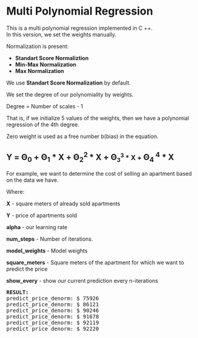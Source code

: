 <h1>Multi Polynomial Regression</h1>
<p>This is a multi polynomial regression implemented in C ++.<br />In this version, we set the weights manually.</p>
<p>Normalization is present:</p>
<ul>
<li><strong>Standart Score Normaliztion</strong></li>
<li><strong>Min-Max Normalization</strong></li>
<li><strong>Max Normalization</strong></li>
</ul>
<p>We use <strong>Standart Score Normalization</strong> by default.</p>
<p>We set the degree of our polynomiality by weights.</p>
<p>Degree = Number of scales - 1</p>
<p>That is, if we initialize 5 values of the weights, then we have a polynomial regression of the 4th degree.</p>
<p>Zero weight is used as a free number b(bias) in the equation.</p>
<h2>Y = &Theta;<sub>0</sub> + &Theta;<sub>1</sub> * X + &Theta;<sub>2</sub><sup>2 </sup>* X + &Theta;<span style="font-size: 17.5px;"><sub>3</sub><sup>3</sup> * X + </span>&Theta;<sub>4 </sub><sup>4</sup> * X</h2>
<p>For example, we want to determine the cost of selling an apartment based on the data we have.</p>
<p>Where:</p>
<p><strong>X</strong> - square meters of already sold apartments</p>
<p><strong>Y</strong> - price of apartments sold</p>
<p><strong>alpha</strong> - our learning rate</p>
<p><strong>num_steps</strong> - Number of iterations.</p>
<p><strong>model_weights</strong> - Model weights</p>
<p><strong>square_meters</strong> - Square meters of the apartment for which we want to predict the price</p>
<p><strong>show_every</strong> - show our current prediction every n-iterations</p>
<pre><strong>RESULT:</strong><br />predict_price_denorm: $ 75926<br />predict_price_denorm: $ 86121<br />predict_price_denorm: $ 90246<br />predict_price_denorm: $ 91678<br />predict_price_denorm: $ 92119<br />predict_price_denorm: $ 92220</pre>
<pre><br /><br /><br /></pre>
